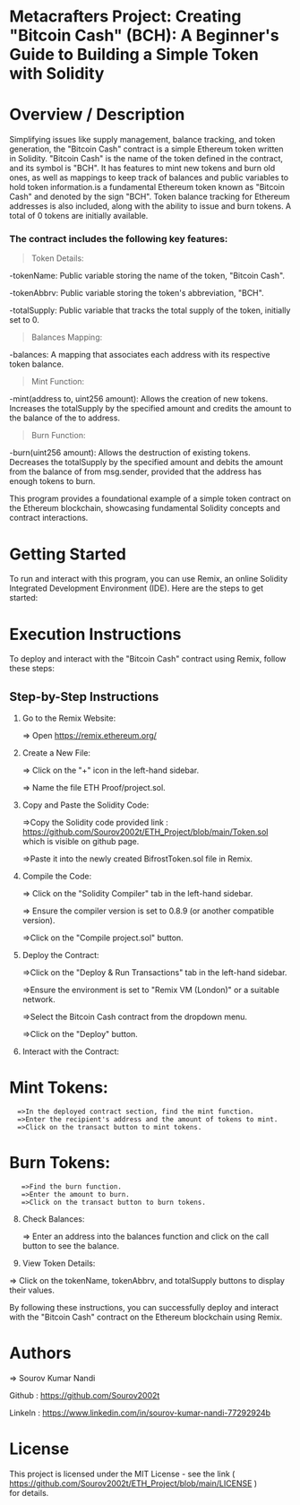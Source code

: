 # Metacrafters Project: Creating "Bitcoin Cash" (BCH): A Beginner's Guide to Building a Simple Token with Solidity

# Overview / Description 
Simplifying issues like supply management, balance tracking, and token generation, the "Bitcoin Cash" contract is a simple Ethereum token written in Solidity. 
"Bitcoin Cash" is the name of the token defined in the contract, and its symbol is "BCH". It has features to mint new tokens and burn old ones, as well as mappings to keep track of balances and public variables to hold token information.is a fundamental Ethereum token known as "Bitcoin Cash" and denoted by the sign "BCH". Token balance tracking for Ethereum addresses is also included, along with the ability to issue and burn tokens. A total of 0 tokens are initially available.

### The contract includes the following key features:

> Token Details:

-tokenName: Public variable storing the name of the token, "Bitcoin Cash".

-tokenAbbrv: Public variable storing the token's abbreviation, "BCH".

-totalSupply: Public variable that tracks the total supply of the token, initially set to 0.

> Balances Mapping:

-balances: A mapping that associates each address with its respective token balance.

 > Mint Function:
 
-mint(address to, uint256 amount): Allows the creation of new tokens. Increases the totalSupply by the specified amount and credits the amount to the balance of the to address.

 > Burn Function:

-burn(uint256 amount): Allows the destruction of existing tokens. Decreases the totalSupply by the specified amount and debits the amount from the balance of from msg.sender, provided that the address has enough tokens to burn.


This program provides a foundational example of a simple token contract on the Ethereum blockchain, showcasing fundamental Solidity concepts and contract interactions.

# Getting Started

To run and interact with this program, you can use Remix, an online Solidity Integrated Development Environment (IDE). 
Here are the steps to get started:

# Execution Instructions

To deploy and interact with the "Bitcoin Cash" contract using Remix, follow these steps:

## Step-by-Step Instructions

1. Go to the Remix Website:
   
   => Open https://remix.ethereum.org/
   
3. Create a New File:

   => Click on the "+" icon in the left-hand sidebar.
   
   => Name the file ETH Proof/project.sol.
   
4. Copy and Paste the Solidity Code:

   =>Copy the Solidity code provided link : https://github.com/Sourov2002t/ETH_Project/blob/main/Token.sol which is visible on github page.
   
   =>Paste it into the newly created BifrostToken.sol file in Remix.
   
5. Compile the Code:

   => Click on the "Solidity Compiler" tab in the left-hand sidebar.
   
   => Ensure the compiler version is set to 0.8.9 (or another compatible version).
   
   =>Click on the "Compile project.sol" button.
   
6. Deploy the Contract:

   =>Click on the "Deploy & Run Transactions" tab in the left-hand sidebar.
   
   =>Ensure the environment is set to "Remix VM (London)" or a suitable network.
   
   =>Select the Bitcoin Cash contract from the dropdown menu.
   
   =>Click on the "Deploy" button.
   
7. Interact with the Contract:

  # Mint Tokens:
      =>In the deployed contract section, find the mint function.
      =>Enter the recipient's address and the amount of tokens to mint.
      =>Click on the transact button to mint tokens.
      
  # Burn Tokens:
       =>Find the burn function.
       =>Enter the amount to burn.
       =>Click on the transact button to burn tokens.
       
8. Check Balances:

    => Enter an address into the balances function and click on the call button to see the balance.
   
9.  View Token Details:

 => Click on the tokenName, tokenAbbrv, and totalSupply buttons to display their values.
 
By following these instructions, you can successfully deploy and interact with the "Bitcoin Cash" contract on the Ethereum blockchain using Remix.

# Authors
 => Sourov Kumar Nandi
 
   Github  : https://github.com/Sourov2002t 
     
   LinkeIn : https://www.linkedin.com/in/sourov-kumar-nandi-77292924b
# License 
  This project is licensed under the MIT License - see the link ( https://github.com/Sourov2002t/ETH_Project/blob/main/LICENSE ) for details.

